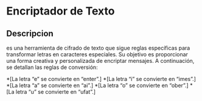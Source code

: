 # Encriptador de Texto

## Descripcion

es una herramienta de cifrado de texto que sigue reglas específicas para transformar letras en caracteres especiales. Su objetivo es proporcionar una forma creativa y personalizada de encriptar mensajes. A continuación, se detallan las reglas de conversión:

*[La letra “e” se convierte en “enter”.]
*[La letra “i” se convierte en “imes”.]
*[La letra “a” se convierte en “ai”.]
*[La letra “o” se convierte en “ober”.]
*[La letra “u” se convierte en “ufat”.]